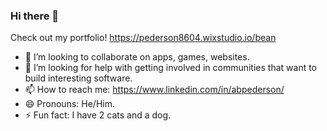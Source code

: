 ### Hi there 👋
Check out my portfolio! https://pederson8604.wixstudio.io/bean
- 👯 I’m looking to collaborate on apps, games, websites.
- 🤔 I’m looking for help with getting involved in communities that want to build interesting software.
- 📫 How to reach me: https://www.linkedin.com/in/abpederson/
- 😄 Pronouns: He/Him.
- ⚡ Fun fact: I have 2 cats and a dog.

